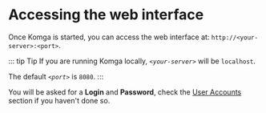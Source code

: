 # Accessing the web interface

Once Komga is started, you can access the web interface at: `http://<your-server>:<port>`.

::: tip Tip
If you are running Komga locally, _`<your-server>`_ will be `localhost`.

The default _`<port>`_ is `8080`.
:::

You will be asked for a **Login** and **Password**, check the [User Accounts](/installation/user-accounts) section if you haven't done so.